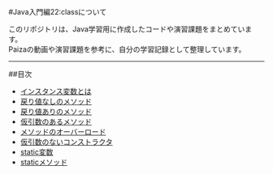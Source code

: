 #Java入門編22:classについて

このリポジトリは、Java学習用に作成したコードや演習課題をまとめています。  
Paizaの動画や演習課題を参考に、自分の学習記録として整理しています。

---

##目次
- [インスタンス変数とは](Paiza-basic/Class/InstanceValue.java)
- [戻り値なしのメソッド](#戻り値なしのメソッド)
- [戻り値ありのメソッド](#戻り値ありのメソッド)
- [仮引数のあるメソッド](#仮引数のあるメソッド)
- [メソッドのオーバーロード](#メソッドのオーバーロード)
- [仮引数のないコンストラクタ](#仮引数のないコンストラクタ)
- [static変数](#static変数)
- [staticメソッド](#staticメソッド)
